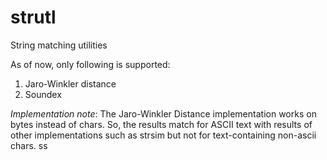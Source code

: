 # strutl
String matching utilities

As of now, only following is supported:
1. Jaro-Winkler distance
2. Soundex

_Implementation note_: The Jaro-Winkler Distance implementation works on bytes instead of chars. So, the results match for ASCII text with results of other implementations such as strsim but not for text-containing non-ascii chars.
ss
